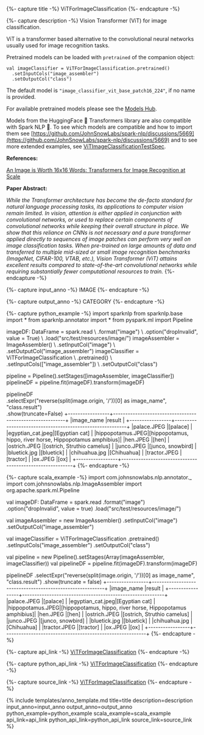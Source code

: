 {%- capture title -%}
ViTForImageClassification
{%- endcapture -%}

{%- capture description -%}
Vision Transformer (ViT) for image classification.

ViT is a transformer based alternative to the convolutional neural networks usually used for
image recognition tasks.

Pretrained models can be loaded with `pretrained` of the companion object:
```
val imageClassifier = ViTForImageClassification.pretrained()
  .setInputCols("image_assembler")
  .setOutputCol("class")
```
The default model is `"image_classifier_vit_base_patch16_224"`, if no name is provided.

For available pretrained models please see the
[Models Hub](https://nlp.johnsnowlabs.com/models?task=Image+Classification).

Models from the HuggingFace 🤗 Transformers library are also compatible with Spark NLP 🚀. To see which models are compatible and how to import them see
[https://github.com/JohnSnowLabs/spark-nlp/discussions/5669](https://github.com/JohnSnowLabs/spark-nlp/discussions/5669) and to see more extended
examples, see
[ViTImageClassificationTestSpec](https://github.com/JohnSnowLabs/spark-nlp/blob/master/src/test/scala/com/johnsnowlabs/nlp/annotators/cv/ViTImageClassificationTestSpec.scala).

**References:**

[An Image is Worth 16x16 Words: Transformers for Image Recognition at Scale](https://arxiv.org/abs/2010.11929)

**Paper Abstract:**

*While the Transformer architecture has become the de-facto standard for natural language
processing tasks, its applications to computer vision remain limited. In vision, attention is
either applied in conjunction with convolutional networks, or used to replace certain
components of convolutional networks while keeping their overall structure in place. We show
that this reliance on CNNs is not necessary and a pure transformer applied directly to
sequences of image patches can perform very well on image classification tasks. When
pre-trained on large amounts of data and transferred to multiple mid-sized or small image
recognition benchmarks (ImageNet, CIFAR-100, VTAB, etc.), Vision Transformer (ViT) attains
excellent results compared to state-of-the-art convolutional networks while requiring
substantially fewer computational resources to train.*
{%- endcapture -%}

{%- capture input_anno -%}
IMAGE
{%- endcapture -%}

{%- capture output_anno -%}
CATEGORY
{%- endcapture -%}

{%- capture python_example -%}
import sparknlp
from sparknlp.base import *
from sparknlp.annotator import *
from pyspark.ml import Pipeline

imageDF: DataFrame = spark.read \\
    .format("image") \\
    .option("dropInvalid", value = True) \\
    .load("src/test/resources/image/")
imageAssembler = ImageAssembler() \\
    .setInputCol("image") \\
    .setOutputCol("image_assembler")
imageClassifier = ViTForImageClassification \\
    .pretrained() \\
    .setInputCols(["image_assembler"]) \\
    .setOutputCol("class")

pipeline = Pipeline().setStages([imageAssembler, imageClassifier])
pipelineDF = pipeline.fit(imageDF).transform(imageDF)

pipelineDF \
    .selectExpr("reverse(split(image.origin, '/'))[0] as image_name", "class.result") \
    .show(truncate=False)
+-----------------+----------------------------------------------------------+
|image_name       |result                                                    |
+-----------------+----------------------------------------------------------+
|palace.JPEG      |[palace]                                                  |
|egyptian_cat.jpeg|[Egyptian cat]                                            |
|hippopotamus.JPEG|[hippopotamus, hippo, river horse, Hippopotamus amphibius]|
|hen.JPEG         |[hen]                                                     |
|ostrich.JPEG     |[ostrich, Struthio camelus]                               |
|junco.JPEG       |[junco, snowbird]                                         |
|bluetick.jpg     |[bluetick]                                                |
|chihuahua.jpg    |[Chihuahua]                                               |
|tractor.JPEG     |[tractor]                                                 |
|ox.JPEG          |[ox]                                                      |
+-----------------+----------------------------------------------------------+
{%- endcapture -%}

{%- capture scala_example -%}
import com.johnsnowlabs.nlp.annotator._
import com.johnsnowlabs.nlp.ImageAssembler
import org.apache.spark.ml.Pipeline

val imageDF: DataFrame = spark.read
  .format("image")
  .option("dropInvalid", value = true)
  .load("src/test/resources/image/")

val imageAssembler = new ImageAssembler()
  .setInputCol("image")
  .setOutputCol("image_assembler")

val imageClassifier = ViTForImageClassification
  .pretrained()
  .setInputCols("image_assembler")
  .setOutputCol("class")

val pipeline = new Pipeline().setStages(Array(imageAssembler, imageClassifier))
val pipelineDF = pipeline.fit(imageDF).transform(imageDF)

pipelineDF
  .selectExpr("reverse(split(image.origin, '/'))[0] as image_name", "class.result")
  .show(truncate = false)
+-----------------+----------------------------------------------------------+
|image_name       |result                                                    |
+-----------------+----------------------------------------------------------+
|palace.JPEG      |[palace]                                                  |
|egyptian_cat.jpeg|[Egyptian cat]                                            |
|hippopotamus.JPEG|[hippopotamus, hippo, river horse, Hippopotamus amphibius]|
|hen.JPEG         |[hen]                                                     |
|ostrich.JPEG     |[ostrich, Struthio camelus]                               |
|junco.JPEG       |[junco, snowbird]                                         |
|bluetick.jpg     |[bluetick]                                                |
|chihuahua.jpg    |[Chihuahua]                                               |
|tractor.JPEG     |[tractor]                                                 |
|ox.JPEG          |[ox]                                                      |
+-----------------+----------------------------------------------------------+
{%- endcapture -%}

{%- capture api_link -%}
[ViTForImageClassification](/api/com/johnsnowlabs/nlp/annotators/cv/ViTForImageClassification)
{%- endcapture -%}

{%- capture python_api_link -%}
[ViTForImageClassification](/api/python/reference/autosummary/sparknlp/annotator/cv/vit_for_image_classification/index.html#sparknlp.annotator.cv.vit_for_image_classification.ViTForImageClassification)
{%- endcapture -%}

{%- capture source_link -%}
[ViTForImageClassification](https://github.com/JohnSnowLabs/spark-nlp/tree/master/src/main/scala/com/johnsnowlabs/nlp/annotators/cv/ViTForImageClassification.scala)
{%- endcapture -%}

{% include templates/anno_template.md
title=title
description=description
input_anno=input_anno
output_anno=output_anno
python_example=python_example
scala_example=scala_example
api_link=api_link
python_api_link=python_api_link
source_link=source_link
%}
